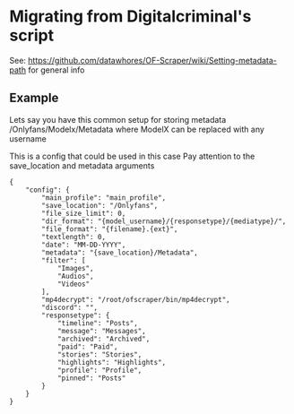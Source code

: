 # Migrating from Digitalcriminal's script

See: https://github.com/datawhores/OF-Scraper/wiki/Setting-metadata-path for general info

## Example

Lets say you have this common setup for storing metadata /Onlyfans/Modelx/Metadata where ModelX can be replaced with any username

This is a config that could be used in this case Pay attention to the save\_location and metadata arguments

```
{
    "config": {
        "main_profile": "main_profile",
        "save_location": "/Onlyfans",
        "file_size_limit": 0,
        "dir_format": "{model_username}/{responsetype}/{mediatype}/",
        "file_format": "{filename}.{ext}",
        "textlength": 0,
        "date": "MM-DD-YYYY",
        "metadata": "{save_location}/Metadata",
        "filter": [
            "Images",
            "Audios",
            "Videos"
        ],
        "mp4decrypt": "/root/ofscraper/bin/mp4decrypt",
        "discord": "",
        "responsetype": {
            "timeline": "Posts",
            "message": "Messages",
            "archived": "Archived",
            "paid": "Paid",
            "stories": "Stories",
            "highlights": "Highlights",
            "profile": "Profile",
            "pinned": "Posts"
        }
    }
}

```
